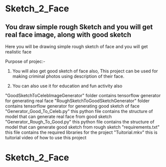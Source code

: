 # Sketch_2_Face
## You draw simple rough Sketch and you will get real face image, along with good sketch

Here you will be drawing simple rough sketch of face and you will get realistic face


Purpose of projec:-
1) You will also get good sketch of face also, This project can be used for making criminal photos
using description of their face.

2) You can also use it for education and fun activity also


"GoodSketchToCelebImageGenerator" folder contains tensorflow generator for generating real face
"RoughSketchToGoodSketchGenerator" folder contains tensorflow generator for generating good sketch of face
"Generator_Good_To_Celeb.py" this python file contains the structure of model that can generate real face from good sketch
"Generator_Rough_To_Good.py" this python file contains the structure of model that can generate good sketch from rough sketch
"requirements.txt" this file contains the required libraries for the project
"Tuitorial.mkv" this is tuitorial video of how to use this project

# Sketch_2_Face
